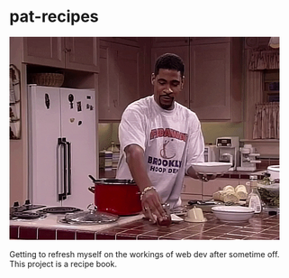 # pat-recipes

![A Dazzle of Pepper](https://raw.githubusercontent.com/PatTheAtak/pat-recipes/main/saltpinch.gif)

Getting to refresh myself on the workings of web dev after sometime off.
This project is a recipe book.
